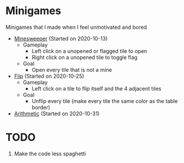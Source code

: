 # Minigames
Minigames that I made when I feel unmotivated and bored
- [Minesweeper](./minesweeper/) (Started on 2020-10-13)
    - Gameplay
        - Left click on a unopened or flagged tile to open
        - Right click on a unopened tile to toggle flag
    - Goal
        - Open every tile that is not a mine
- [Flip](./flip/) (Started on 2020-10-25)
    - Gameplay
        - Left click on a tile to flip itself and the 4 adjacent tiles
    - Goal
        - Unflip every tile (make every tile the same color as the table border)
- [Arithmetic](./arithmetic/) (Started on 2020-10-31)
# TODO
1. Make the code less spaghetti
